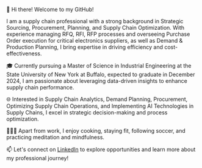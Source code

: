 👋 Hi there! Welcome to my GitHub!

I am a supply chain professional with a strong background in Strategic Sourcing, Procurement, Planning, and Supply Chain Optimization. With experience managing RFQ, RFI, RFP processes and overseeing Purchase Order execution for critical electronics suppliers, as well as Demand & Production Planning, I bring expertise in driving efficiency and cost-effectiveness.

🎓 Currently pursuing a Master of Science in Industrial Engineering at the State University of New York at Buffalo, expected to graduate in December 2024, I am passionate about leveraging data-driven insights to enhance supply chain performance.

🌐 Interested in Supply Chain Analytics, Demand Planning, Procurement, Optimizing Supply Chain Operations, and Implementing AI Technologies in Supply Chains, I excel in strategic decision-making and process optimization.

🧘🏻‍♂️ Apart from work, I enjoy cooking, staying fit, following soccer, and practicing meditation and mindfulness.

📫 Let's connect on [LinkedIn](https://www.linkedin.com/in/shahsamyak/) to explore opportunities and learn more about my professional journey!
